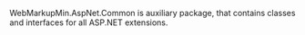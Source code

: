 WebMarkupMin.AspNet.Common is auxiliary package, that contains classes and interfaces for all ASP.NET extensions.